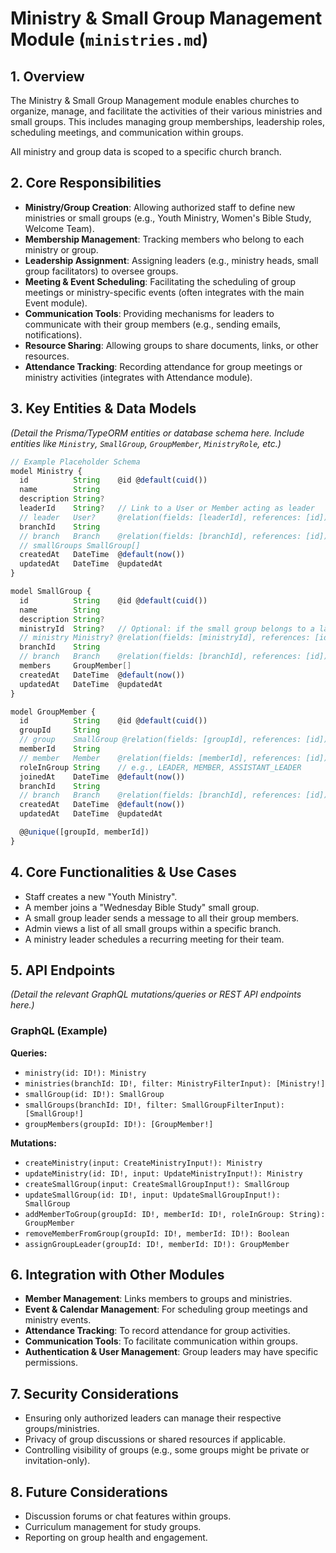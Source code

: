 # Ministry & Small Group Management Module (`ministries.md`)

## 1. Overview

The Ministry & Small Group Management module enables churches to organize, manage, and facilitate the activities of their various ministries and small groups. This includes managing group memberships, leadership roles, scheduling meetings, and communication within groups.

All ministry and group data is scoped to a specific church branch.

## 2. Core Responsibilities

-   **Ministry/Group Creation**: Allowing authorized staff to define new ministries or small groups (e.g., Youth Ministry, Women's Bible Study, Welcome Team).
-   **Membership Management**: Tracking members who belong to each ministry or group.
-   **Leadership Assignment**: Assigning leaders (e.g., ministry heads, small group facilitators) to oversee groups.
-   **Meeting & Event Scheduling**: Facilitating the scheduling of group meetings or ministry-specific events (often integrates with the main Event module).
-   **Communication Tools**: Providing mechanisms for leaders to communicate with their group members (e.g., sending emails, notifications).
-   **Resource Sharing**: Allowing groups to share documents, links, or other resources.
-   **Attendance Tracking**: Recording attendance for group meetings or ministry activities (integrates with Attendance module).

## 3. Key Entities & Data Models

*(Detail the Prisma/TypeORM entities or database schema here. Include entities like `Ministry`, `SmallGroup`, `GroupMember`, `MinistryRole`, etc.)*

```typescript
// Example Placeholder Schema
model Ministry {
  id          String    @id @default(cuid())
  name        String
  description String?
  leaderId    String?   // Link to a User or Member acting as leader
  // leader   User?     @relation(fields: [leaderId], references: [id])
  branchId    String
  // branch   Branch    @relation(fields: [branchId], references: [id])
  // smallGroups SmallGroup[]
  createdAt   DateTime  @default(now())
  updatedAt   DateTime  @updatedAt
}

model SmallGroup {
  id          String    @id @default(cuid())
  name        String
  description String?
  ministryId  String?   // Optional: if the small group belongs to a larger ministry
  // ministry Ministry? @relation(fields: [ministryId], references: [id])
  branchId    String
  // branch   Branch    @relation(fields: [branchId], references: [id])
  members     GroupMember[]
  createdAt   DateTime  @default(now())
  updatedAt   DateTime  @updatedAt
}

model GroupMember {
  id          String    @id @default(cuid())
  groupId     String
  // group    SmallGroup @relation(fields: [groupId], references: [id])
  memberId    String
  // member   Member    @relation(fields: [memberId], references: [id])
  roleInGroup String    // e.g., LEADER, MEMBER, ASSISTANT_LEADER
  joinedAt    DateTime  @default(now())
  branchId    String
  // branch   Branch    @relation(fields: [branchId], references: [id])
  createdAt   DateTime  @default(now())
  updatedAt   DateTime  @updatedAt

  @@unique([groupId, memberId])
}
```

## 4. Core Functionalities & Use Cases

-   Staff creates a new "Youth Ministry".
-   A member joins a "Wednesday Bible Study" small group.
-   A small group leader sends a message to all their group members.
-   Admin views a list of all small groups within a specific branch.
-   A ministry leader schedules a recurring meeting for their team.

## 5. API Endpoints

*(Detail the relevant GraphQL mutations/queries or REST API endpoints here.)*

### GraphQL (Example)

**Queries:**
-   `ministry(id: ID!): Ministry`
-   `ministries(branchId: ID!, filter: MinistryFilterInput): [Ministry!]`
-   `smallGroup(id: ID!): SmallGroup`
-   `smallGroups(branchId: ID!, filter: SmallGroupFilterInput): [SmallGroup!]`
-   `groupMembers(groupId: ID!): [GroupMember!]`

**Mutations:**
-   `createMinistry(input: CreateMinistryInput!): Ministry`
-   `updateMinistry(id: ID!, input: UpdateMinistryInput!): Ministry`
-   `createSmallGroup(input: CreateSmallGroupInput!): SmallGroup`
-   `updateSmallGroup(id: ID!, input: UpdateSmallGroupInput!): SmallGroup`
-   `addMemberToGroup(groupId: ID!, memberId: ID!, roleInGroup: String): GroupMember`
-   `removeMemberFromGroup(groupId: ID!, memberId: ID!): Boolean`
-   `assignGroupLeader(groupId: ID!, memberId: ID!): GroupMember`

## 6. Integration with Other Modules

-   **Member Management**: Links members to groups and ministries.
-   **Event & Calendar Management**: For scheduling group meetings and ministry events.
-   **Attendance Tracking**: To record attendance for group activities.
-   **Communication Tools**: To facilitate communication within groups.
-   **Authentication & User Management**: Group leaders may have specific permissions.

## 7. Security Considerations

-   Ensuring only authorized leaders can manage their respective groups/ministries.
-   Privacy of group discussions or shared resources if applicable.
-   Controlling visibility of groups (e.g., some groups might be private or invitation-only).

## 8. Future Considerations

-   Discussion forums or chat features within groups.
-   Curriculum management for study groups.
-   Reporting on group health and engagement.
